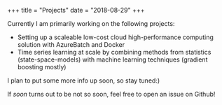 +++
title = "Projects"
date = "2018-08-29"
+++

Currently I am primarily working on the following projects:

- Setting up a scaleable low-cost cloud high-performance computing solution with AzureBatch and Docker
- Time series learning at scale by combining methods from statistics (state-space-models) with machine learning techniques (gradient boosting mostly)

I plan to put some more info up soon, so stay tuned:)

If *soon* turns out to be not so soon, feel free to open an issue on Github!
